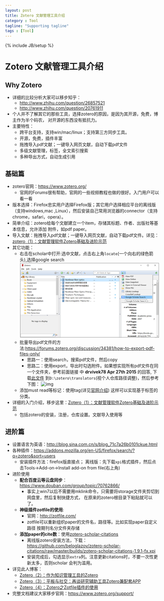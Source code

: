```yaml
---
layout: post
title: Zotero 文献管理工具介绍
category : Tool
tagline: "Supporting tagline"
tags : [Tool]
---
```

{% include JB/setup %}
# Zotero 文献管理工具介绍

## Why Zotero
- 详细的比较分析大家可以移步知乎：
  + <http://www.zhihu.com/question/26857521>
  + <http://www.zhihu.com/question/20761911>
- 个人并不了解其它的那些工具，选择zotero的原因，是因为其开源，免费，博主作为半个码农，
对开源的东西没有抵抗力。
- 主要特性：
  + 跨平台支持，支持win/mac/linux；支持第三方同步工具。
  + 开源，免费，插件丰富
  + 拖拽导入pdf文献；一键导入网页文献，自动下载pdf文件
  + 多级文献管理，标签，全文索引搜索
  + 多种导出方式，自动生成引用

## 基础篇
- zotero官网：<https://www.zotero.org/>
  + 官网的Forums很有帮助，官网的一些视频教程也做的很好。入门用户可以看一看
- 版本选择：Firefox忠实用户选择Firefox版；其它用户选择相应平台的离线版（支持windows,mac
,Linux），然后安装自己常用浏览器的connector（支持chrome，safari，opera）。
- 简单介绍：zotero给每个文献建立一个item，存储其标题、作者、出版社等基本信息，允许添加
附件，如pdf paper。
- 导入文献：拖拽导入pdf文献；一键导入网页文献，自动下载pdf文件。详见：
[zotero（1）：文献管理软件Zotero基础及进阶示范](http://www.yangzhiping.com/tech/zotero1.html)
- 其它功能：
  + 右击在scholar中打开:选中文献，点击右上角`locate`(一个向右的绿色箭头),选择google search
  ![img](/image/zotero/scholar.jpg)
  + 批量导出pdf文件的方法:<https://forums.zotero.org/discussion/34381/how-to-export-pdf-files-only/>
    * 思路一：使用search，搜索pdf文件，然后copy
    * 思路二：使用export，导出时勾选附件。如果想实现所有pdf文件在同一个文件夹，参考前面链接
      中 **drvivek78 Apr 27th 2015** 的回答, 下载[此文件](/download/BibTex_ExpPDF.js)
      到`D:\zotero\translators`(视个人仓库路径调整)，然后参考下图：
      ![img](/imge/zotero/export.jpg)
  + 添加must read等标记：使用tag(详见[官网介绍](https://www.zotero.org/support/collections_and_tags))
    这样可以实现基于标签的分类。
- 详细的入门介绍，移步这里：[Zotero（1）：文献管理软件Zotero基础及进阶示范](http://www.yangzhiping.com/tech/zotero1.html)
  + 包括zotero的安装，注册，仓库设置。文献导入使用等

## 进阶篇
- 设置语言为英语：<http://blog.sina.com.cn/s/blog_71c7a26b0101ckue.html>
- 各种插件：<https://addons.mozilla.org/en-US/firefox/search/?q=zotero&sort=users>
   + 安装插件方法：firefox版直接点；
    离线版：先下载`xpi`格式插件，然后点击Tools->Add-on->Install add-on from file(右上角)
- 进阶使用
   + **配合百度云等云盘同步**：<https://www.douban.com/group/topic/70762866/>
     * 事实上win7以后不需要用mklink命令，只需要将storage文件夹剪切到网盘里，然后复制快捷方式，
     在原来的zotero根目录下粘贴就可以了。
   + **神级插件zotfile的使用**:
     * 官网：<http://zotfile.com/>   
     * zotfile可以重新组织paper的文件名，路径等。比如实现paper自定义路径
   按期刊名分文件夹存储
   + **添加paper的cite数**：使用[zotero-scholar-citations](https://addons.mozilla.org/en-US/firefox/addon/zotero-scholar-citations/)
     * 离线版zotero安装方法，下载：<https://github.com/beloglazov/zotero-scholar-citations/raw/master/builds/zotero-scholar-citations-1.9.1-fx.xpi>
     * 安装完成后，勾选显示`extra`列。注意更新citations时，不要一次性更新太多，否则scholar
     会判为滥用。
- 详见此人博客：
   + [Zotero（2）：作为知识管理工具的Zotero](http://www.yangzhiping.com/tech/zotero2.html)
   + [Zotero（3）：平板与社交：再谈研究辅助工具Zotero兼配套APP](http://www.yangzhiping.com/tech/zotero3.html)
   + [Zotero（4）：Zotero之Zotfile插件的使用](http://www.yangzhiping.com/tech/zotero4.html)
- 完整文档建议大家移步官网：<https://www.zotero.org/support/>
